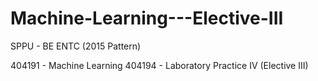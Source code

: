 # Machine-Learning---Elective-III
SPPU - BE ENTC (2015 Pattern)

404191 - Machine Learning
404194 - Laboratory Practice IV (Elective III)
